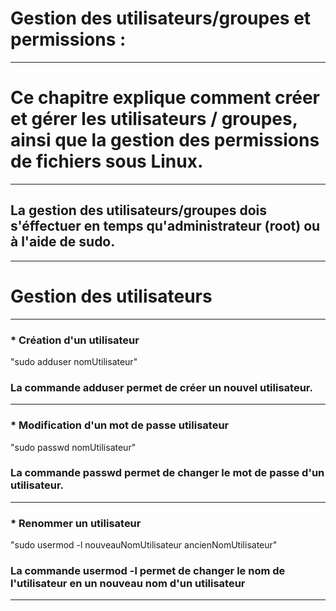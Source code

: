 # **Gestion des utilisateurs/groupes et permissions :**
---

# **Ce chapitre explique comment créer et gérer les utilisateurs / groupes, ainsi que la gestion des permissions de fichiers sous Linux.**
---

## **La gestion des utilisateurs/groupes dois s'éffectuer en temps qu'administrateur (root) ou à l'aide de sudo.**
---


# **Gestion des utilisateurs**
---


### * Création d'un utilisateur

"sudo adduser nomUtilisateur"

### **La commande adduser permet de créer un nouvel utilisateur.**
---


### * Modification d'un mot de passe utilisateur

"sudo passwd nomUtilisateur"

### **La commande passwd permet de changer le mot de passe d'un utilisateur.**
---


### * Renommer un utilisateur

"sudo usermod -l nouveauNomUtilisateur ancienNomUtilisateur"

### **La commande usermod -l permet de changer le nom de l'utilisateur en un nouveau nom d'un utilisateur**
---